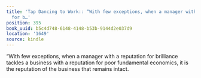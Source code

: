 ```yaml
---
title: 'Tap Dancing to Work:: “With few exceptions, when a manager with a reputation
  for b…'
position: 395
book_uuid: b5c4d748-6148-4148-b53b-9144d2e037d9
location: '1649'
source: kindle
---
```


“With few exceptions, when a manager with a reputation for brilliance tackles a business with a reputation for poor fundamental economics, it is the reputation of the business that remains intact.